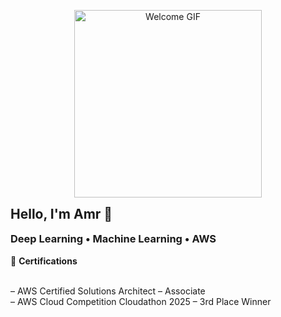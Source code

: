 <p align="center">
  <img src="V66_.gif" width="300" length="100" alt="Welcome GIF" />
</p>


<!-- Optional Text -->
<h2 align="left" style="margin-top: 0;">Hello, I'm Amr 👋</h2>
<h3 align="left" style="margin-top: 0;">
  Deep Learning • Machine Learning • AWS 
</h3>

<!-- Certifications Section -->
<p align="left">
  🏅 <strong>Certifications</strong><br><br>

  – AWS Certified Solutions Architect – Associate<br>
  – AWS Cloud Competition Cloudathon 2025 – 3rd Place Winner
</p>
